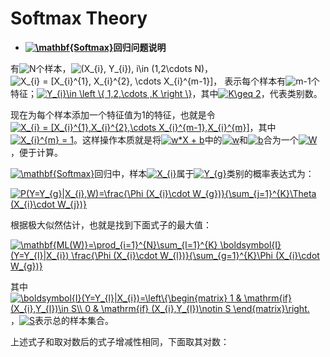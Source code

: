# Softmax Theory


+ **<a href="http://www.codecogs.com/eqnedit.php?latex=\mathbf{Softmax}" target="_blank"><img src="http://latex.codecogs.com/gif.latex?\mathbf{Softmax}" title="\mathbf{Softmax}" /></a>回归问题说明**

有<img src="http://latex.codecogs.com/gif.latex?N" title="N" />个样本，<img src="http://latex.codecogs.com/gif.latex?(X_{i},&space;Y_{i}),&space;i\in&space;(1,2\cdots&space;N)" title="(X_{i}, Y_{i}), i\in (1,2\cdots N)" />，<img src="http://latex.codecogs.com/gif.latex?X_{i}&space;=&space;[X_{i}^{1},&space;X_{i}^{2},&space;\cdots&space;X_{i}^{m-1}]" title="X_{i} = [X_{i}^{1}, X_{i}^{2}, \cdots X_{i}^{m-1}]" />， 表示每个样本有<img src="http://latex.codecogs.com/gif.latex?m-1" title="m-1" />个特征；<a href="http://www.codecogs.com/eqnedit.php?latex=Y_{i}\in&space;\left&space;\{&space;1,2,\cdots&space;,K&space;\right&space;\}" target="_blank"><img src="http://latex.codecogs.com/gif.latex?Y_{i}\in&space;\left&space;\{&space;1,2,\cdots&space;,K&space;\right&space;\}" title="Y_{i}\in \left \{ 1,2,\cdots ,K \right \}" /></a>，其中<a href="http://www.codecogs.com/eqnedit.php?latex=K\geq&space;2" target="_blank"><img src="http://latex.codecogs.com/gif.latex?K\geq&space;2" title="K\geq 2" /></a>，代表类别数。
 
现在为每个样本添加一个特征值为1的特征，也就是令<a href="http://www.codecogs.com/eqnedit.php?latex=X_{i}&space;=&space;[X_{i}^{1},X_{i}^{2},\cdots&space;X_{i}^{m-1},X_{i}^{m}]" target="_blank"><img src="http://latex.codecogs.com/gif.latex?X_{i}&space;=&space;[X_{i}^{1},X_{i}^{2},\cdots&space;X_{i}^{m-1},X_{i}^{m}]" title="X_{i} = [X_{i}^{1},X_{i}^{2},\cdots X_{i}^{m-1},X_{i}^{m}]" /></a>，其中<a href="http://www.codecogs.com/eqnedit.php?latex=X_{i}^{m}&space;=&space;1" target="_blank"><img src="http://latex.codecogs.com/gif.latex?X_{i}^{m}&space;=&space;1" title="X_{i}^{m} = 1" /></a>。这样操作本质就是将<a href="http://www.codecogs.com/eqnedit.php?latex=w*X&space;&plus;&space;b" target="_blank"><img src="http://latex.codecogs.com/gif.latex?w*X&space;&plus;&space;b" title="w*X + b" /></a>中的<a href="http://www.codecogs.com/eqnedit.php?latex=w" target="_blank"><img src="http://latex.codecogs.com/gif.latex?w" title="w" /></a>和<a href="http://www.codecogs.com/eqnedit.php?latex=w" target="_blank"><img src="http://latex.codecogs.com/gif.latex?b" title="b" /></a>合为一个<a href="http://www.codecogs.com/eqnedit.php?latex=W" target="_blank"><img src="http://latex.codecogs.com/gif.latex?W" title="W" /></a>，便于计算。

<a href="http://www.codecogs.com/eqnedit.php?latex=\mathbf{Softmax}" target="_blank"><img src="http://latex.codecogs.com/gif.latex?\mathbf{Softmax}" title="\mathbf{Softmax}" /></a>回归中，样本<a href="http://www.codecogs.com/eqnedit.php?latex=X_{i}" target="_blank"><img src="http://latex.codecogs.com/gif.latex?X_{i}" title="X_{i}" /></a>属于<a href="http://www.codecogs.com/eqnedit.php?latex=Y_{g}" target="_blank"><img src="http://latex.codecogs.com/gif.latex?Y_{g}" title="Y_{g}" /></a>类别的概率表达式为：

<a href="http://www.codecogs.com/eqnedit.php?latex=P(Y=Y_{g}|X_{i},W)=\frac{\Phi&space;(X_{i}\cdot&space;W_{g})}{\sum_{j=1}^{K}\Theta&space;(X_{i}\cdot&space;W_{j})}" target="_blank"><img src="http://latex.codecogs.com/gif.latex?P(Y=Y_{g}|X_{i},W)=\frac{\Phi&space;(X_{i}\cdot&space;W_{g})}{\sum_{j=1}^{K}\Theta&space;(X_{i}\cdot&space;W_{j})}" title="P(Y=Y_{g}|X_{i},W)=\frac{\Phi (X_{i}\cdot W_{g})}{\sum_{j=1}^{K}\Theta (X_{i}\cdot W_{j})}" /></a>

根据极大似然估计，也就是找到下面式子的最大值：

<a href="http://www.codecogs.com/eqnedit.php?latex=\mathbf{ML(W)}=\prod_{i=1}^{N}\sum_{l=1}^{K}&space;\boldsymbol{I}(Y=Y_{l}|X_{i})&space;\frac{\Phi&space;(X_{i}\cdot&space;W_{l})}{\sum_{g=1}^{K}\Phi&space;(X_{i}\cdot&space;W_{g})}" target="_blank"><img src="http://latex.codecogs.com/gif.latex?\mathbf{ML(W)}=\prod_{i=1}^{N}\sum_{l=1}^{K}&space;\boldsymbol{I}(Y=Y_{l}|X_{i})&space;\frac{\Phi&space;(X_{i}\cdot&space;W_{l})}{\sum_{g=1}^{K}\Phi&space;(X_{i}\cdot&space;W_{g})}" title="\mathbf{ML(W)}=\prod_{i=1}^{N}\sum_{l=1}^{K} \boldsymbol{I}(Y=Y_{l}|X_{i}) \frac{\Phi (X_{i}\cdot W_{l})}{\sum_{g=1}^{K}\Phi (X_{i}\cdot W_{g})}" /></a>

其中<a href="http://www.codecogs.com/eqnedit.php?latex=\boldsymbol{I}(Y=Y_{l}|X_{i})=\left\{\begin{matrix}&space;1&space;&&space;\mathrm{if}&space;(X_{i},Y_{l})\in&space;S\\&space;0&space;&&space;\mathrm{if}&space;(X_{i},Y_{l})\notin&space;S&space;\end{matrix}\right." target="_blank"><img src="http://latex.codecogs.com/gif.latex?\boldsymbol{I}(Y=Y_{l}|X_{i})=\left\{\begin{matrix}&space;1&space;&&space;\mathrm{if}&space;(X_{i},Y_{l})\in&space;S\\&space;0&space;&&space;\mathrm{if}&space;(X_{i},Y_{l})\notin&space;S&space;\end{matrix}\right." title="\boldsymbol{I}(Y=Y_{l}|X_{i})=\left\{\begin{matrix} 1 & \mathrm{if} (X_{i},Y_{l})\in S\\ 0 & \mathrm{if} (X_{i},Y_{l})\notin S \end{matrix}\right." /></a>，<a href="http://www.codecogs.com/eqnedit.php?latex=S" target="_blank"><img src="http://latex.codecogs.com/gif.latex?S" title="S" /></a>表示总的样本集合。

上述式子和取对数后的式子增减性相同，下面取其对数：

